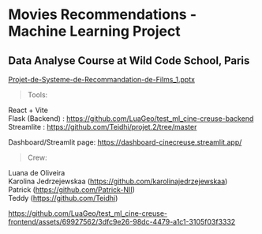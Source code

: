 # Movies Recommendations - Machine Learning Project
## Data Analyse Course at Wild Code School, Paris

[Projet-de-Systeme-de-Recommandation-de-Films_1.pptx](https://github.com/user-attachments/files/15550478/Projet-de-Systeme-de-Recommandation-de-Films_1.pptx)

> Tools:

React + Vite <br>
Flask (Backend) : https://github.com/LuaGeo/test_ml_cine-creuse-backend <br>
Streamlite : https://github.com/Teidhi/projet.2/tree/master

Dashboard/Streamlit page: https://dashboard-cinecreuse.streamlit.app/


> Crew:

Luana de Oliveira <br>
Karolina Jedrzejewskaa (https://github.com/karolinajedrzejewskaa) <br>
Patrick (https://github.com/Patrick-NII) <br>
Teddy (https://github.com/Teidhi)

https://github.com/LuaGeo/test_ml_cine-creuse-frontend/assets/69927562/3dfc9e26-98dc-4479-a1c1-3105f03f3332

